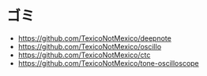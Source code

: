 # ゴミ
- https://github.com/TexicoNotMexico/deepnote
- https://github.com/TexicoNotMexico/oscillo
- https://github.com/TexicoNotMexico/ctc
- https://github.com/TexicoNotMexico/tone-oscilloscope

<!--
**TexicoNotMexico/TexicoNotMexico** is a ✨ _special_ ✨ repository because its `README.md` (this file) appears on your GitHub profile.

Here are some ideas to get you started:

- 🔭 I’m currently working on ...
- 🌱 I’m currently learning ...
- 👯 I’m looking to collaborate on ...
- 🤔 I’m looking for help with ...
- 💬 Ask me about ...
- 📫 How to reach me: ...
- 😄 Pronouns: ...
- ⚡ Fun fact: ...
-->
